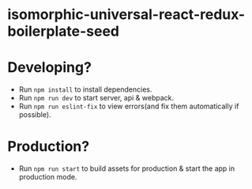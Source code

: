 # isomorphic-universal-react-redux-boilerplate-seed

# Developing?
* Run `npm install` to install dependencies.
* Run `npm run dev` to start server, api & webpack.
* Run `npm run eslint-fix` to view errors(and fix them automatically if possible).

# Production?
* Run `npm run start` to build assets for production & start the app in production mode.